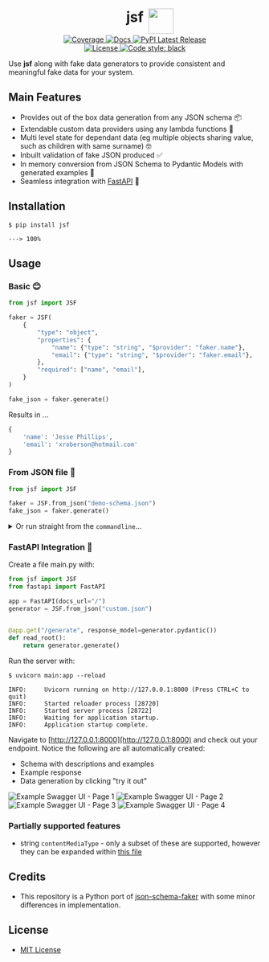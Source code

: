 <h1 align="center">
   <strong>jsf</strong><img src="docs/assets/imgs/index.png" width="50" style="position: absolute; padding-left:10px;">
</h1>

<p align="center">
    <a href="https://codecov.io/gh/ghandic/jsf" target="_blank">
        <img src="https://img.shields.io/codecov/c/github/ghandic/jsf?color=%2334D058" alt="Coverage">
    </a>
    <a href="https://ghandic.github.io/jsf/index.html" target="_blank">
        <img src="https://img.shields.io/badge/docs-mkdocs%20material-blue.svg?style=flat" alt="Docs">
    </a>
    <a href="https://pypi.org/project/jsf/" target="_blank">
        <img src="https://img.shields.io/pypi/v/jsf.svg" alt="PyPI Latest Release">
    </a>
    <br />
    <a href="https://github.com/ghandic/jsf/blob/main/LICENSE" target="_blank">
        <img src="https://img.shields.io/badge/License-MIT-yellow.svg" alt="License">
    </a>
    <a href="https://github.com/psf/black" target="_blank">
        <img src="https://img.shields.io/badge/code%20style-black-000000.svg" alt="Code style: black">
    </a>
</p>

Use **jsf** along with fake data generators to provide consistent and meaningful fake data for your system.

## Main Features

- Provides out of the box data generation from any JSON schema 📦
- Extendable custom data providers using any lambda functions 🔗
- Multi level state for dependant data (eg multiple objects sharing value, such as children with same surname) 🤓
- Inbuilt validation of fake JSON produced ✅
- In memory conversion from JSON Schema to Pydantic Models with generated examples 🤯
- Seamless integration with [FastAPI](https://fastapi.tiangolo.com/) 🚀

## Installation

<div class="termy">

```console
$ pip install jsf

---> 100%
```

</div>

## Usage

### Basic 😊

```python
from jsf import JSF

faker = JSF(
    {
        "type": "object",
        "properties": {
            "name": {"type": "string", "$provider": "faker.name"},
            "email": {"type": "string", "$provider": "faker.email"},
        },
        "required": ["name", "email"],
    }
)

fake_json = faker.generate()
```

Results in ...

```python
{
    'name': 'Jesse Phillips', 
    'email': 'xroberson@hotmail.com'
}
```

### From JSON file 📁

```python
from jsf import JSF

faker = JSF.from_json("demo-schema.json")
fake_json = faker.generate()
```

<details markdown="1">
<summary>Or run straight from the <code>commandline</code>...</summary>

#### Native install

```bash
pip install jsf[cli]
jsf --schema jsf/tests/data/custom.json --instance wow.json
```

#### Docker

```bash
docker run -v $PWD:/data challisa/jsf jsf --schema /data/custom.json --instance /data/example.json
```

</details>

### FastAPI Integration 🚀

Create a file main.py with:

```python
from jsf import JSF
from fastapi import FastAPI

app = FastAPI(docs_url="/")
generator = JSF.from_json("custom.json")


@app.get("/generate", response_model=generator.pydantic())
def read_root():
    return generator.generate()

```

Run the server with:

<div class="termy">

```console
$ uvicorn main:app --reload

INFO:     Uvicorn running on http://127.0.0.1:8000 (Press CTRL+C to quit)
INFO:     Started reloader process [28720]
INFO:     Started server process [28722]
INFO:     Waiting for application startup.
INFO:     Application startup complete.
```

Navigate to [http://127.0.0.1:8000](http://127.0.0.1:8000) and check out your endpoint. Notice the following are all automatically created:

- Schema with descriptions and examples
- Example response
- Data generation by clicking "try it out"

![Example Swagger UI - Page 1](docs/assets/imgs/ui-1.png)
![Example Swagger UI - Page 2](docs/assets/imgs/ui-2.png)
![Example Swagger UI - Page 3](docs/assets/imgs/ui-3.png)
![Example Swagger UI - Page 4](docs/assets/imgs/ui-4.png)

</div>

### Partially supported features

- string `contentMediaType` - only a subset of these are supported, however they can be expanded within [this file](jsf/schema_types/string_utils/content_type/__init__.py)  

## Credits

- This repository is a Python port of [json-schema-faker](https://github.com/json-schema-faker/json-schema-faker) with some minor differences in implementation.

## License

- [MIT License](/LICENSE)
